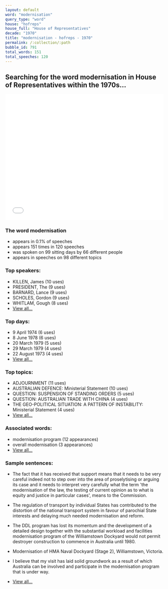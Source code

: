 ```yaml
---
layout: default
word: "modernisation"
query_type: "word"
house: "hofreps"
house_full: "House of Representatives"
decade: "1970"
title: "modernisation - hofreps - 1970"
permalink: /:collection/:path
bubble_id: 791
total_words: 151
total_speeches: 120
---
```



## Searching for the word **modernisation** in House of Representatives within the 1970s...

<iframe width="100%" height="400" frameborder="0" scrolling="no" src="//plot.ly/~wragge/791.embed"></iframe>

### The word **modernisation**

* appears in 0.1% of speeches
* appears 151 times in 120 speeches
* was spoken on 99 sitting days by 66 different people
* appears in speeches on 98 different topics

### Top speakers:

* KILLEN, James (10 uses)
* PRESIDENT, The (9 uses)
* BARNARD, Lance (9 uses)
* SCHOLES, Gordon (9 uses)
* WHITLAM, Gough (8 uses)
* [View all...](speakers/)


### Top days:

* 9 April 1974 (6 uses)
* 8 June 1978 (6 uses)
* 20 March 1979 (5 uses)
* 29 March 1979 (4 uses)
* 22 August 1973 (4 uses)
* [View all...](days/)


### Top topics:

* ADJOURNMENT (11 uses)
* AUSTRALIAN DEFENCE: Ministerial Statement (10 uses)
* QUESTION: SUSPENSION OF STANDING ORDERS (5 uses)
* QUESTION: AUSTRALIAN TRADE WITH CHINA (4 uses)
* THE GEO-POLITICAL SITUATION: A PATTERN OF INSTABILITY: Ministerial Statement (4 uses)
* [View all...](topics/)


### Associated words:

* modernisation program (12 appearances)
* overall modernisation (3 appearances)
* [View all...](collocations/)


### Sample sentences:

* The fact that it has received that support means that it needs to be very careful indeed not to step over into the area of proselytising or arguing its case and it needs to interpret very carefully what the term 'the <span class="highlight">modernisation</span> of the law, the testing of current opinion as to what is equity and justice in particular cases', means to the Commission.

* The regulation of transport by individual States has contributed to the distortion of the national transport system in favour of parochial State interests and delaying much needed <span class="highlight">modernisation</span> and reform.

* The DDL program has lost its momentum and the development of a detailed design together with the substantial workload and facilities <span class="highlight">modernisation</span> program of the Williamstown Dockyard would not permit destroyer construction to commence in Australia until 1980.

* <span class="highlight">Modernisation</span> of HMA Naval Dockyard (Stage 2), Williamstown, Victoria.

* I believe that my visit has laid solid groundwork as a result of which Australia can be involved and participate in the <span class="highlight">modernisation</span> program that is under way.

* [View all...](contexts/)
